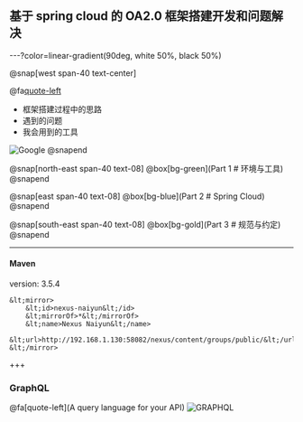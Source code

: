 ## 基于 spring cloud 的 OA2.0 框架搭建开发和问题解决


---?color=linear-gradient(90deg, white 50%, black 50%)

@snap[west span-40 text-center]


@fa[quote-left](工欲善其事<br>必先利其器)  

* 框架搭建过程中的思路
* 遇到的问题
* 我会用到的工具

![Google](https://www.google.com/images/branding/googlelogo/1x/googlelogo_color_272x92dp.png)
@snapend

@snap[north-east span-40 text-08]
@box[bg-green](Part 1 # 环境与工具)
@snapend

@snap[east span-40 text-08]
@box[bg-blue](Part 2 # Spring Cloud)
@snapend

@snap[south-east span-40 text-08]
@box[bg-gold](Part 3 # 规范与约定)
@snapend


---

#### Maven

version: 3.5.4

```
&lt;mirror>
    &lt;id>nexus-naiyun&lt;/id>
    &lt;mirrorOf>*&lt;/mirrorOf>
    &lt;name>Nexus Naiyun&lt;/name>
    &lt;url>http://192.168.1.130:58082/nexus/content/groups/public/&lt;/url>
&lt;/mirror>
```


+++

### GraphQL
@fa[quote-left](A query language for your API)
![GRAPHQL](https://www.baidu.com/img/bd_logo1.png?where=super)



